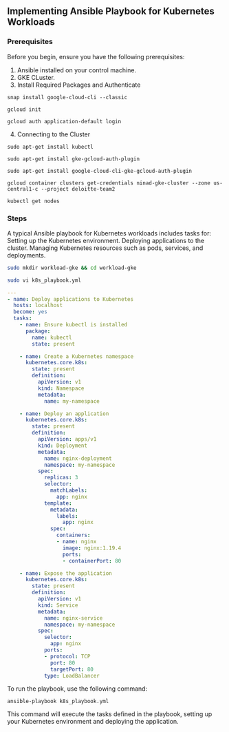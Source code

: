 ## Implementing Ansible Playbook for Kubernetes Workloads

### Prerequisites

Before you begin, ensure you have the following prerequisites:

1. Ansible installed on your control machine.
2. GKE CLuster.
3. Install Required Packages and Authenticate 
```
snap install google-cloud-cli --classic
```
```
gcloud init
```
```
gcloud auth application-default login
```
4. Connecting to the Cluster
```
sudo apt-get install kubectl
```
```
sudo apt-get install gke-gcloud-auth-plugin
```
```
sudo apt-get install google-cloud-cli-gke-gcloud-auth-plugin
```
```
gcloud container clusters get-credentials ninad-gke-cluster --zone us-central1-c --project deloitte-team2
```
```
kubectl get nodes
```


### Steps
A typical Ansible playbook for Kubernetes workloads includes tasks for:
Setting up the Kubernetes environment.
Deploying applications to the cluster.
Managing Kubernetes resources such as pods, services, and deployments.
```sh
sudo mkdir workload-gke && cd workload-gke
```
```sh
sudo vi k8s_playbook.yml
```
```yaml
---
- name: Deploy applications to Kubernetes
  hosts: localhost
  become: yes
  tasks:
    - name: Ensure kubectl is installed
      package:
        name: kubectl
        state: present

    - name: Create a Kubernetes namespace
      kubernetes.core.k8s:
        state: present
        definition:
          apiVersion: v1
          kind: Namespace
          metadata:
            name: my-namespace

    - name: Deploy an application
      kubernetes.core.k8s:
        state: present
        definition:
          apiVersion: apps/v1
          kind: Deployment
          metadata:
            name: nginx-deployment
            namespace: my-namespace
          spec:
            replicas: 3
            selector:
              matchLabels:
                app: nginx
            template:
              metadata:
                labels:
                  app: nginx
              spec:
                containers:
                - name: nginx
                  image: nginx:1.19.4
                  ports:
                  - containerPort: 80

    - name: Expose the application
      kubernetes.core.k8s:
        state: present
        definition:
          apiVersion: v1
          kind: Service
          metadata:
            name: nginx-service
            namespace: my-namespace
          spec:
            selector:
              app: nginx
            ports:
            - protocol: TCP
              port: 80
              targetPort: 80
            type: LoadBalancer
```

To run the playbook, use the following command:
```
ansible-playbook k8s_playbook.yml
```
This command will execute the tasks defined in the playbook, setting up your Kubernetes environment and deploying the application.

